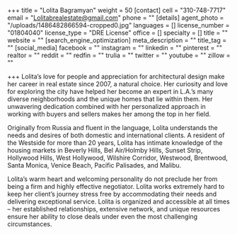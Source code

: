 +++
title = "Lolita Bagramyan"
weight = 50
[contact]
cell = "310-748-7717"
email = "Lolitabrealestate@gmail.com"
phone = ""
[details]
agent_photo = "/uploads/1486482866594-cropped0.jpg"
languages = []
license_number = "01804040"
license_type = "DRE License"
office = []
specialty = []
title = ""
website = ""
[search_engine_optimization]
meta_description = ""
title_tag = ""
[social_media]
facebook = ""
instagram = ""
linkedin = ""
pinterest = ""
realtor = ""
reddit = ""
redfin = ""
trulia = ""
twitter = ""
youtube = ""
zillow = ""

+++
Lolita’s love for people and appreciation for architectural design make her career in real estate since 2007, a natural choice. Her curiosity and love for exploring the city have helped her become an expert in L.A.’s many diverse neighborhoods and the unique homes that lie within them. Her unwavering dedication combined with her personalized approach in working with buyers and sellers makes her among the top in her field.

Originally from Russia and fluent in the language, Lolita understands the needs and desires of both domestic and international clients. A resident of the Westside for more than 20 years, Lolita has intimate knowledge of the housing markets in Beverly Hills, Bel Air/Holmby Hills, Sunset Strip, Hollywood Hills, West Hollywood, Wilshire Corridor, Westwood, Brentwood, Santa Monica, Venice Beach, Pacific Palisades, and Malibu.

Lolita’s warm heart and welcoming personality do not preclude her from being a firm and highly effective negotiator. Lolita works extremely hard to keep her client’s journey stress free by accommodating their needs and delivering exceptional service. Lolita is organized and accessible at all times – her established relationships, extensive network, and unique resources ensure her ability to close deals under even the most challenging circumstances.
